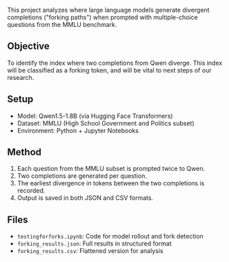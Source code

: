 

This project analyzes where large language models generate divergent completions ("forking paths") when prompted with multiple-choice questions from the MMLU benchmark.

## Objective

To identify the index where two completions from Qwen diverge. This index will be classified as a forking token, and will be vital to next steps of our research.

## Setup

- Model: Qwen1.5-1.8B (via Hugging Face Transformers)
- Dataset: MMLU (High School Government and Politics subset)
- Environment: Python + Jupyter Notebooks

## Method

1. Each question from the MMLU subset is prompted twice to Qwen.
2. Two completions are generated per question.
3. The earliest divergence in tokens between the two completions is recorded.
4. Output is saved in both JSON and CSV formats.

## Files

- `testingforforks.ipynb`: Code for model rollout and fork detection
- `forking_results.json`: Full results in structured format
- `forking_results.csv`: Flattened version for analysis
